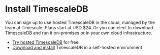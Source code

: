 # Install TimescaleDB

You can sign up to use hosted TimescaleDB in the cloud, managed by the team at 
Timescale. Plans start at USD $24. Or you can elect to download TimescaleDB and 
run it on-premises or in your own cloud infrastructure.

 * [Try hosted TimescaleDB][signup] for free
 * [Download and install][self-hosted] TimescaleDB in a self-hosted environment


 [signup]: https://www.timescale.com/timescale-signup
 [self-hosted]: /how-to-guides/install-timescaledb/self-hosted/